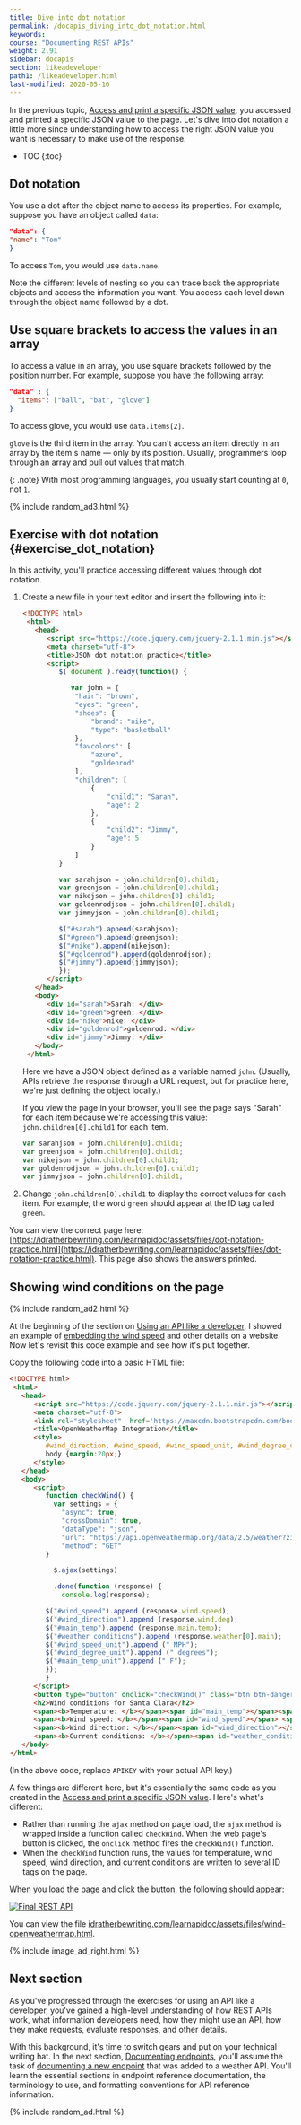 ```yaml
---
title: Dive into dot notation
permalink: /docapis_diving_into_dot_notation.html
keywords:
course: "Documenting REST APIs"
weight: 2.91
sidebar: docapis
section: likeadeveloper
path1: /likeadeveloper.html
last-modified: 2020-05-10
---
```


In the previous topic, [Access and print a specific JSON value](docapis_access_json_values.html), you accessed and printed a specific JSON value to the page. Let's dive into dot notation a little more since understanding how to access the right JSON value you want is necessary to make use of the response.

* TOC
{:toc}

## Dot notation

You use a dot after the object name to access its properties. For example, suppose you have an object called `data`:

```json
"data": {
"name": "Tom"
}
```

To access `Tom`, you would use `data.name`.

Note the different levels of nesting so you can trace back the appropriate objects and access the information you want. You access each level down through the object name followed by a dot.

## Use square brackets to access the values in an array

To access a value in an array, you use square brackets followed by the position number. For example, suppose you have the following array:

```json
"data" : {
  "items": ["ball", "bat", "glove"]
}
```

To access glove, you would use `data.items[2]`.

`glove` is the third item in the array. You can't access an item directly in an array by the item's name &mdash; only by its position. Usually, programmers loop through an array and pull out values that match.

{: .note}
With most programming languages, you usually start counting at `0`, not `1`.

{% include random_ad3.html %}

## <i class="fa fa-user-circle"></i> Exercise with dot notation {#exercise_dot_notation}

In this activity, you'll practice accessing different values through dot notation.

1. Create a new file in your text editor and insert the following into it:

   ```html
   <!DOCTYPE html>
    <html>
      <head>
         <script src="https://code.jquery.com/jquery-2.1.1.min.js"></script>
         <meta charset="utf-8">
         <title>JSON dot notation practice</title>
         <script>
            $( document ).ready(function() {

               var john = {
                "hair": "brown",
                "eyes": "green",
                "shoes": {
                    "brand": "nike",
                    "type": "basketball"
                },
                "favcolors": [
                    "azure",
                    "goldenrod"
                ],
                "children": [
                    {
                        "child1": "Sarah",
                        "age": 2
                    },
                    {
                        "child2": "Jimmy",
                        "age": 5
                    }
                ]
            }

            var sarahjson = john.children[0].child1;
            var greenjson = john.children[0].child1;
            var nikejson = john.children[0].child1;
            var goldenrodjson = john.children[0].child1;
            var jimmyjson = john.children[0].child1;

            $("#sarah").append(sarahjson);
            $("#green").append(greenjson);
            $("#nike").append(nikejson);
            $("#goldenrod").append(goldenrodjson);
            $("#jimmy").append(jimmyjson);
            });
         </script>
      </head>
      <body>
         <div id="sarah">Sarah: </div>
         <div id="green">green: </div>
         <div id="nike">nike: </div>
         <div id="goldenrod">goldenrod: </div>
         <div id="jimmy">Jimmy: </div>
      </body>
    </html>
   ```

    Here we have a JSON object defined as a variable named `john`. (Usually, APIs retrieve the response through a URL request, but for practice here, we're just defining the object locally.)

    If you view the page in your browser, you'll see the page says "Sarah" for each item because we're accessing this value: `john.children[0].child1` for each item.

    ```js
    var sarahjson = john.children[0].child1;
    var greenjson = john.children[0].child1;
    var nikejson = john.children[0].child1;
    var goldenrodjson = john.children[0].child1;
    var jimmyjson = john.children[0].child1;
    ```

2. Change `john.children[0].child1` to display the correct values for each item. For example, the word `green` should appear at the ID tag called `green`.

You can view the correct page here: [https://idratherbewriting.com/learnapidoc/assets/files/dot-notation-practice.html](https://idratherbewriting.com/learnapidoc/assets/files/dot-notation-practice.html). This page also shows the answers printed.

## Showing wind conditions on the page

{% include random_ad2.html %}

At the beginning of the section on [Using an API like a developer](docapis_scenario_for_using_weather_api.html#endgoal), I showed an example of [embedding the wind speed](docapis_scenario_for_using_weather_api.html#endgoal) and other details on a website. Now let's revisit this code example and see how it's put together.

Copy the following code into a basic HTML file:

```html
<!DOCTYPE html>
 <html>
   <head>
      <script src="https://code.jquery.com/jquery-2.1.1.min.js"></script>
      <meta charset="utf-8">
      <link rel="stylesheet"  href='https://maxcdn.bootstrapcdn.com/bootstrap/3.3.4/css/bootstrap.min.css' rel='stylesheet' type='text/css'>
      <title>OpenWeatherMap Integration</title>
      <style>
         #wind_direction, #wind_speed, #wind_speed_unit, #wind_degree_unit, #weather_conditions, #main_temp_unit, #main_temp {color: red; font-weight: bold;}
         body {margin:20px;}
      </style>
   </head>
   <body>
      <script>
         function checkWind() {
           var settings = {
             "async": true,
             "crossDomain": true,
             "dataType": "json",
             "url": "https://api.openweathermap.org/data/2.5/weather?zip=95050,us&appid=APIKEY&units=imperial",
             "method": "GET"
         }

           $.ajax(settings)

           .done(function (response) {
             console.log(response);

         $("#wind_speed").append (response.wind.speed);
         $("#wind_direction").append (response.wind.deg);
         $("#main_temp").append (response.main.temp);
         $("#weather_conditions").append (response.weather[0].main);
         $("#wind_speed_unit").append (" MPH");
         $("#wind_degree_unit").append (" degrees");
         $("#main_temp_unit").append (" F");
         });
         }
      </script>
      <button type="button" onclick="checkWind()" class="btn btn-danger weatherbutton">Check wind conditions</button>
      <h2>Wind conditions for Santa Clara</h2>
      <span><b>Temperature: </b></span><span id="main_temp"></span><span id="main_temp_unit"></span><br/>
      <span><b>Wind speed: </b></span><span id="wind_speed"></span> <span id="wind_speed_unit"></span><br/>
      <span><b>Wind direction: </b></span><span id="wind_direction"></span><span id="wind_degree_unit"></span><br/>
      <span><b>Current conditions: </b></span><span id="weather_conditions"></span>
   </body>
</html>
```

(In the above code, replace `APIKEY` with your actual API key.)

A few things are different here, but it's essentially the same code as you created in the [Access and print a specific JSON value](docapis_access_json_values.html). Here's what's different:

* Rather than running the `ajax` method on page load, the `ajax` method is wrapped inside a function called `checkWind`. When the web page's button is clicked, the `onclick` method fires the `checkWind()` function.
* When the `checkWind` function runs, the values for temperature, wind speed, wind direction, and current conditions are written to several ID tags on the page.

When you load the page and click the button, the following should appear:

<a href="https://idratherbewriting.com/learnapidoc/assets/files/wind-openweathermap.html" class="noExtIcon"><img src="https://s3.us-west-1.wasabisys.com/idbwmedia.com/images/api/windconditionsfinaloutput.png" class="medium" alt="Final REST API" /></a>

You can view the file <a href="https://idratherbewriting.com/learnapidoc/assets/files/wind-openweathermap.html">idratherbewriting.com/learnapidoc/assets/files/wind-openweathermap.html</a>.

{% include image_ad_right.html %}

## Next section

As you've progressed through the exercises for using an API like a developer, you've gained a high-level understanding of how REST APIs work, what information developers need, how they might use an API, how they make requests, evaluate responses, and other details.

With this background, it's time to switch gears and put on your technical writing hat. In the next section, [Documenting endpoints](docendpoints.html), you'll assume the task of [documenting a new endpoint](docapis_new_endpoint_to_doc.html) that was added to a weather API. You'll learn the essential sections in endpoint reference documentation, the terminology to use, and formatting conventions for API reference information.

{% include random_ad.html %}
